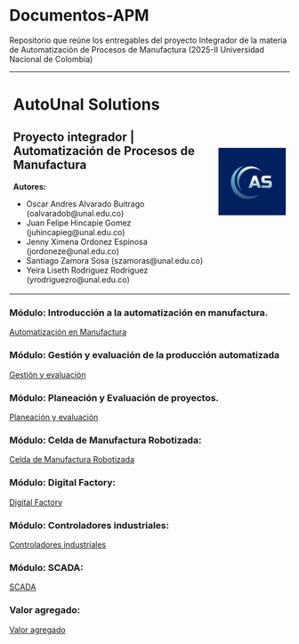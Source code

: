 # Documentos-APM
Repositorio que reúne los entregables del proyecto Integrador de la materia de Automatización de Procesos de Manufactura (2025-II Universidad Nacional de Colombia)

<table>
  <tr>
    <td>
      <h1> AutoUnal Solutions</h1>
      <h2> Proyecto integrador | Automatización de Procesos de Manufactura </h2>
      <strong> Autores:</strong>
      <ul>
        <li>Oscar Andres Alvarado Buitrago (oalvaradob@unal.edu.co) </li>
        <li>Juan Felipe Hincapie Gomez (juhincapieg@unal.edu.co) </li>
        <li>Jenny Ximena Ordonez Espinosa (jordoneze@unal.edu.co) </li>
        <li>Santiago Zamora Sosa (szamoras@unal.edu.co) </li>
        <li>Yeira Liseth Rodriguez Rodriguez (yrodriguezro@unal.edu.co) </li>
      </ul>
    </td>
    <td>
      <img src="images/miniLogo.png" width="400">
    </td>
  </tr>
</table>

### Módulo: Introducción a la automatización en manufactura.

[Automatización en Manufactura](Automatizacion_En_Manufactura)

### Módulo: Gestión y evaluación de la producción automatizada

[Gestión y evaluación](Gestion-evaluacion)

### Módulo: Planeación y Evaluación de proyectos.

[Planeación y evaluación](Planeacion-evaluacion)


### Módulo: Celda de Manufactura Robotizada:

[Celda de Manufactura Robotizada](CeldaRobotizada)


### Módulo: Digital Factory:

[Digital Factory](DigitalFactory)

### Módulo: Controladores industriales:

[Controladores industriales](ControladoresIndustriales)

### Módulo: SCADA:

[SCADA](SCADA)

### Valor agregado:

[Valor agregado](plus)


